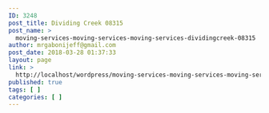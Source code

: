```yaml
---
ID: 3248
post_title: Dividing Creek 08315
post_name: >
  moving-services-moving-services-moving-services-dividingcreek-08315
author: mrgabonijeff@gmail.com
post_date: 2018-03-28 01:37:33
layout: page
link: >
  http://localhost/wordpress/moving-services-moving-services-moving-services-dividingcreek-08315/
published: true
tags: [ ]
categories: [ ]
---
```

